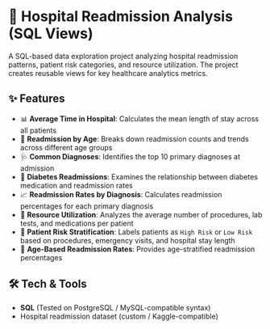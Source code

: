 # 🏥 Hospital Readmission Analysis (SQL Views)

A SQL-based data exploration project analyzing hospital readmission patterns, patient risk categories, and resource utilization. The project creates reusable views for key healthcare analytics metrics.

## ✨ Features
- 📊 **Average Time in Hospital**: Calculates the mean length of stay across all patients  
- 👥 **Readmission by Age**: Breaks down readmission counts and trends across different age groups  
- 🩺 **Common Diagnoses**: Identifies the top 10 primary diagnoses at admission  
- 💉 **Diabetes Readmissions**: Examines the relationship between diabetes medication and readmission rates  
- 📈 **Readmission Rates by Diagnosis**: Calculates readmission percentages for each primary diagnosis  
- 🏥 **Resource Utilization**: Analyzes the average number of procedures, lab tests, and medications per patient  
- 🚨 **Patient Risk Stratification**: Labels patients as `High Risk` or `Low Risk` based on procedures, emergency visits, and hospital stay length  
- 📆 **Age-Based Readmission Rates**: Provides age-stratified readmission percentages  

## 🛠️ Tech & Tools
- **SQL** (Tested on PostgreSQL / MySQL-compatible syntax)
- Hospital readmission dataset (custom / Kaggle-compatible)
